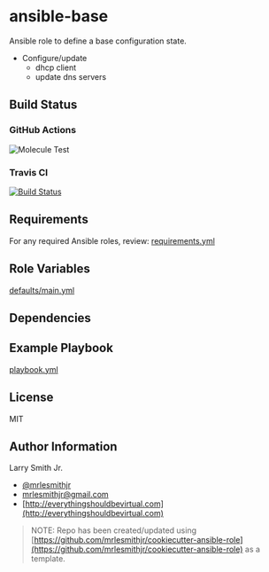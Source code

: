 # ansible-base

Ansible role to define a base configuration state.

- Configure/update
  - dhcp client
  - update dns servers

## Build Status

### GitHub Actions

![Molecule Test](https://github.com/mrlesmithjr/ansible-base/workflows/Molecule%20Test/badge.svg)

### Travis CI

[![Build Status](https://travis-ci.org/mrlesmithjr/ansible-base.svg?branch=master)](https://travis-ci.org/mrlesmithjr/ansible-base)

## Requirements

For any required Ansible roles, review:
[requirements.yml](requirements.yml)

## Role Variables

[defaults/main.yml](defaults/main.yml)

## Dependencies

## Example Playbook

[playbook.yml](playbook.yml)

## License

MIT

## Author Information

Larry Smith Jr.

- [@mrlesmithjr](https://twitter.com/mrlesmithjr)
- [mrlesmithjr@gmail.com](mailto:mrlesmithjr@gmail.com)
- [http://everythingshouldbevirtual.com](http://everythingshouldbevirtual.com)

> NOTE: Repo has been created/updated using [https://github.com/mrlesmithjr/cookiecutter-ansible-role](https://github.com/mrlesmithjr/cookiecutter-ansible-role) as a template.
